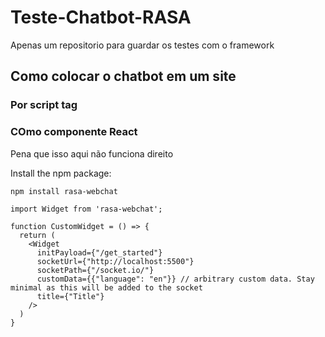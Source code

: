 # Teste-Chatbot-RASA

Apenas um repositorio para guardar os testes com o framework

## Como colocar o chatbot em um site

### Por script tag

<script>!(function () {
  let e = document.createElement("script"),
    t = document.head || document.getElementsByTagName("head")[0];
  (e.src =
    "https://cdn.jsdelivr.net/npm/rasa-webchat@1.x.x/lib/index.js"),
    // Replace 1.x.x with the version that you want
    (e.async = !0),
    (e.onload = () => {
      window.WebChat.default(
        {
          customData: { language: "en" },
          socketUrl: "https://bf-botfront.development.agents.botfront.cloud", // só trocar o link
          // add other props here
        },
        null
      );
    }),
    t.insertBefore(e, t.firstChild);
})();
</script>

### COmo componente React

Pena que isso aqui não funciona direito

Install the npm package:

`npm install rasa-webchat`

```
import Widget from 'rasa-webchat';

function CustomWidget = () => {
  return (
    <Widget
      initPayload={"/get_started"}
      socketUrl={"http://localhost:5500"}
      socketPath={"/socket.io/"}
      customData={{"language": "en"}} // arbitrary custom data. Stay minimal as this will be added to the socket
      title={"Title"}
    />
  )
}
```
